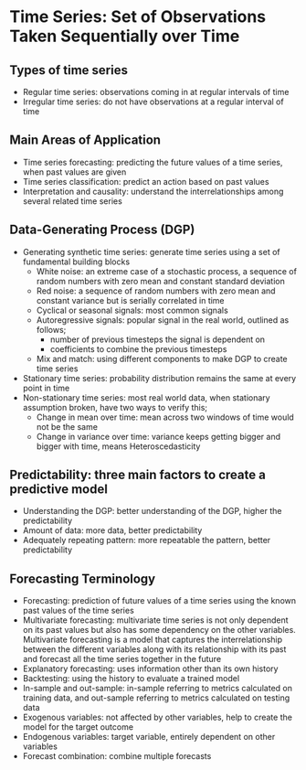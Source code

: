 # Time Series: Set of Observations Taken Sequentially over Time

## Types of time series

   - Regular time series: observations coming in at regular intervals of time
   - Irregular time series: do not have observations at a regular interval of time
    
## Main Areas of Application

   - Time series forecasting: predicting the future values of a time series, when past values are given
   - Time series classification: predict an action based on past values
   - Interpretation and causality: understand the interrelationships among several related time series
    
## Data-Generating Process (DGP)

   - Generating synthetic time series: generate time series using a set of fundamental building blocks
        - White noise: an extreme case of a stochastic process, a sequence of random numbers with zero mean and constant standard deviation
        - Red noise: a sequence of random numbers with zero mean and constant variance but is serially correlated in time
        - Cyclical or seasonal signals: most common signals
        - Autoregressive signals: popular signal in the real world, outlined as follows;
          - number of previous timesteps the signal is dependent on
          - coefficients to combine the previous timesteps
        - Mix and match: using different components to make DGP to create time series
   - Stationary time series: probability distribution remains the same at every point in time
   - Non-stationary time series: most real world data, when stationary assumption broken, have two ways to verify this;
        - Change in mean over time: mean across two windows of time would not be the same
        - Change in variance over time: variance keeps getting bigger and bigger with time, means Heteroscedasticity

## Predictability: three main factors to create a predictive model

   - Understanding the DGP: better understanding of  the DGP, higher the predictability
   - Amount of data: more data, better predictability
   - Adequately repeating pattern: more repeatable the pattern, better predictability
        
## Forecasting Terminology

   - Forecasting: prediction of future values of a time series using the known past values of the time series
   - Multivariate forecasting: multivariate time series is not only dependent on its past values but also has some dependency on the other variables. Multivariate forecasting is a model that captures the interrelationship between the different variables along with its relationship with its past and forecast all the time series together in the future
   - Explanatory forecasting: uses information other than its own history
   - Backtesting: using the history to evaluate a trained model
   - In-sample and out-sample: in-sample referring to metrics calculated on training data, and out-sample referring to metrics calculated on testing data
   - Exogenous variables: not affected by other variables, help to create the model for the target outcome
   - Endogenous variables: target variable, entirely dependent on other variables
   - Forecast combination: combine multiple forecasts
